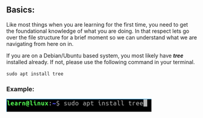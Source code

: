 ## Basics:

Like most things when you are learning for the first time, you need to get the foundational knowledge of what you are doing.  In that respect lets go over the file structure for a brief moment so we can understand what we are navigating from here on in. 

If you are on a Debian/Ubuntu based system, you most likely have ***tree*** installed already. If not, please use the following command in your terminal. 

```
sudo apt install tree
```
### Example: 
![Install Tree Terminal Example: run command sudo apt install tree](../assets/install_tree.png)
